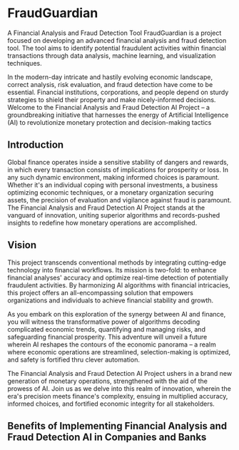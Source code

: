 # FraudGuardian
A Financial Analysis and Fraud Detection Tool
FraudGuardian is a project focused on developing an advanced financial analysis and fraud detection tool. The tool aims to identify potential fraudulent activities within financial transactions through data analysis, machine learning, and visualization techniques.

In the modern-day intricate and hastily evolving economic landscape, correct analysis, risk evaluation, and fraud detection have come to be essential. Financial institutions, corporations, and people depend on sturdy strategies to shield their property and make nicely-informed decisions. Welcome to the Financial Analysis and Fraud Detection AI Project – a groundbreaking initiative that harnesses the energy of Artificial Intelligence (AI) to revolutionize monetary protection and decision-making tactics

## Introduction

Global finance operates inside a sensitive stability of dangers and rewards, in which every transaction consists of implications for prosperity or loss. In any such dynamic environment, making informed choices is paramount. Whether it's an individual coping with personal investments, a business optimizing economic techniques, or a monetary organization securing assets, the precision of evaluation and vigilance against fraud is paramount. The Financial Analysis and Fraud Detection AI Project stands at the vanguard of innovation, uniting superior algorithms and records-pushed insights to redefine how monetary operations are accomplished.

## Vision

This project transcends conventional methods by integrating cutting-edge technology into financial workflows. Its mission is two-fold: to enhance financial analyses' accuracy and optimize real-time detection of potentially fraudulent activities. By harmonizing AI algorithms with financial intricacies, this project offers an all-encompassing solution that empowers organizations and individuals to achieve financial stability and growth.

As you embark on this exploration of the synergy between AI and finance, you will witness the transformative power of algorithms decoding complicated economic trends, quantifying and managing risks, and safeguarding financial prosperity. This adventure will unveil a future wherein AI reshapes the contours of the economic panorama – a realm where economic operations are streamlined, selection-making is optimized, and safety is fortified thru clever automation.

The Financial Analysis and Fraud Detection AI Project ushers in a brand new generation of monetary operations, strengthened with the aid of the prowess of AI. Join us as we delve into this realm of innovation, wherein the era's precision meets finance's complexity, ensuing in multiplied accuracy, informed choices, and fortified economic 
integrity for all stakeholders.










## Benefits of Implementing Financial Analysis and Fraud Detection AI in Companies and Banks

